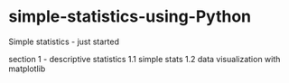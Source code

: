 # simple-statistics-using-Python
Simple statistics - just started

section 1 - descriptive statistics
        1.1 simple stats
        1.2 data visualization with matplotlib



